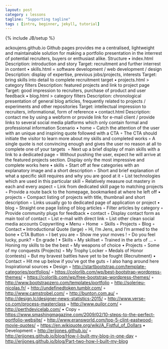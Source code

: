 ```yaml
---
layout: post
category : lessons
tagline: "Supporting tagline"
tags : [intro, beginner, jekyll, tutorial]
---
```

{% include JB/setup %}

ackoujens.github.io
Github pages provides me a centralised, lightweight and maintainable solution for making a portfolio presentation in the interrest of potential recruiters, buyers or enthusiast alike.
Structure
	•	index.html Description: introduction and story Target: recruitment and further interrest in content
	•	skills.html = software development / web development / design Description: display of expertise, previous jobs/projects, interests Target: bring skills into detail to complete recruitment target
	•	projects.html > category filters Description: featured projects and link to project page Target: good impression to recruiters, purchase of product and user feedback
	•	blog.html > category filters Description: chronological presentation of general blog articles, frequently related to projects / experiments and other repositories Target: intellectual impression to recruiters, informational, form of reference
	•	contact.html Description: contact me by using a webform or provide link for e-mail client / provide links to several social media platforms which only contain formal and professional information
Scenario
	•	home
	◦	Catch the attention of the user with an unique and inspiring quote followed with a CTA
	◦	The CTA should initiate the visitor to learn more about my skills and completed works
	◦	A single quote is not convincing enough and gives the user no reason at all to complete one of your targets 
	◦	Next up a brief display of main skills with a link to a dedicated page
	◦	Without pushing the user, expect he will arrive at the featured projects section. Display only the most impressive and complete works here
	•	skills
	◦	Start off at few categories with an explanatory image and a short description
	◦	Short and brief explanation of what a specific skill requires and why you are good at it
	◦	List technologies which are used in this particular skill
	◦	Relatively measure out mastery in each and every aspect
	◦	Link from dedicated skill page to matching projects
	◦	Provide a route back to the homepage, bookmarked at where he left off
	•	projects
	◦	Compact listing of projects with title, thumbnail and short description
	◦	Links usually go to dedicated page of application or project
	•	blog
	◦	Straight one page listing of blog articles
	◦	Filter articles by category
	◦	Provide community plugs for feedback
	•	contact
	◦	Display contact form as main tool of contact
	◦	List e-mail with direct link
	◦	List other clean social media accounts
Copywriting
	•	Menu
	◦	Home 
	◦	Skills
	◦	Projects
	◦	Blog
	◦	Contact
	•	Introductional Quote (large)
	◦	Hi, I’m Jens, and I’m armed to the bone
	•	CTA Button
	◦	I bet you are
	◦	Show me your moves !
	◦	Do you feel lucky, punk?
	◦	En grade !
	•	Skills
	◦	My skillset
	◦	Trained in the arts of ...
	◦	Honing my skills to be the best
	◦	My weapons of choice
	•	Projects
	◦	Some of my conquests (Projects)
	◦	My Trophy Locker
	◦	Medals of Honor (contests)
	◦	But my bravest battles have yet to be fought (Recruitment)
	•	Contact
	◦	Hit me up below if you’ve got the guts
	◦	I also hang around here
Inspirational sources
	•	Design
	◦	http://startbootstrap.com/template-categories/portfolios/
	◦	https://colorlib.com/wp/best-bootstrap-wordpress-themes/
	◦	https://colorlib.com/wp/free-bootstrap-wordpress-themes/
	◦	http://www.bootstrapzero.com/templates/portfolio
	◦	http://solerieu-nicolas.fr/
	◦	http://undefinedtoken.tumblr.com/
	◦	http://www.camstrobel.com/
	◦	http://bunton.com.au/
	◦	http://design.lc/designer-news-statistics-2015/
	◦	http://www.verse-co.com/process-masterclass
	◦	http://www.quilor.com/
	◦	http://perthdevicelab.com/
	•	Copy
	◦	https://www.smashingmagazine.com/2009/02/10-steps-to-the-perfect-portfolio-website/
	◦	http://www.eransworld.com/top-5-clint-eastwood-movie-quotes/
	◦	https://en.wikiquote.org/wiki/A_Fistful_of_Dollars
	•	Development
	◦	http://erjjones.github.io/
	◦	http://erjjones.github.io/blog/How-I-built-my-blog-in-one-day
	◦	http://erjjones.github.io/blog/Part-two-how-I-built-my-blog
